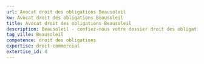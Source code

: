```yaml
---
url: Avocat droit des obligations Beausoleil
kw: Avocat droit des obligations Beausoleil
title: Avocat droit des obligations Beausoleil
description: Beausoleil - confiez-nous votre dossier droit des obligations
tag_ville: Beausoleil
competence: droit des obligations
expertise: droit-commercial
extertise_id: 4
---
```

